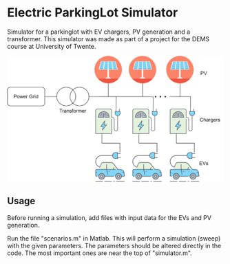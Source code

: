 # Electric ParkingLot Simulator
Simulator for a parkinglot with EV chargers, PV generation and a transformer.
This simulator was made as part of a project for the DEMS course at University of Twente.

![diagram of parkinglot](doc/system_diagram.drawio.png)

## Usage
Before running a simulation, add files with input data for the EVs and PV generation.

Run the file "scenarios.m" in Matlab. This will perform a simulation (sweep) with the given parameters.
The parameters should be altered directly in the code. The most important ones are near the top of "simulator.m".